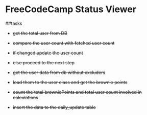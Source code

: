 # FreeCodeCamp Status Viewer

##tasks

  * ~~get the total user from DB~~
  * ~~compare the user count with fetched user count~~
  * ~~if changed update the user count~~
  * ~~else proceed to the next step~~

  * ~~get the user data from db without excluders~~
  * ~~load them to the user class and get the brownie points~~
  * ~~count the total browniePoints and total user count involved in calculations~~
  * ~~insert the data to the daily_update table~~
